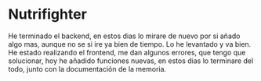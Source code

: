 ﻿# Nutrifighter
He terminado el backend, en estos dias lo mirare de nuevo por si añado algo mas, aunque no se si ire ya bien de tiempo. Lo he levantado y va bien.
He estado realizando el frontend, me dan algunos errores, que tengo que solucionar, hoy he añadido funciones nuevas, en estos dias lo terminare del todo, junto con la documentación de la memoria. 
